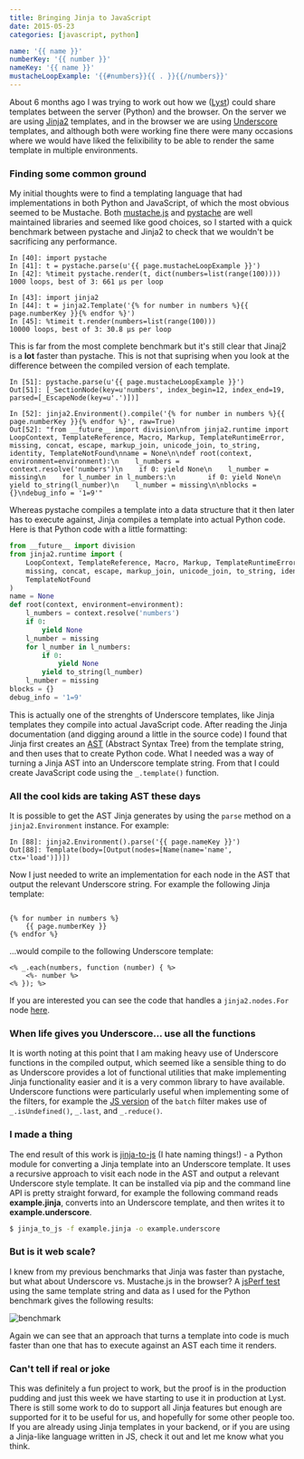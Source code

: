 ```yaml
---
title: Bringing Jinja to JavaScript
date: 2015-05-23
categories: [javascript, python]

name: '{{ name }}'
numberKey: '{{ number }}'
nameKey: '{{ name }}'
mustacheLoopExample: '{{#numbers}}{{ . }}{{/numbers}}'
---
```


About 6 months ago I was trying to work out how we ([Lyst](http://www.lyst.com)) could share templates between the server (Python) and the browser. On the server we are using [Jinja2](http://jinja.pocoo.org/docs/dev/) templates, and in the browser we are using [Underscore](http://underscorejs.org/#template) templates, and although both were working fine there were many occasions where we would have liked the felixibility to be able to render the same template in multiple environments.


### Finding some common ground
My initial thoughts were to find a templating language that had implementations in both Python and JavaScript, of which the most obvious seemed to be Mustache. Both [mustache.js](https://github.com/janl/mustache.js/) and [pystache](https://github.com/defunkt/pystache) are well maintained libraries and seemed like good choices, so I started with a quick benchmark between pystache and Jinja2 to check that we wouldn't be sacrificing any performance.

```
In [40]: import pystache
In [41]: t = pystache.parse(u'{{ page.mustacheLoopExample }}')
In [42]: %timeit pystache.render(t, dict(numbers=list(range(100))))
1000 loops, best of 3: 661 µs per loop

In [43]: import jinja2
In [44]: t = jinja2.Template('{% for number in numbers %}{{ page.numberKey }}{% endfor %}')
In [45]: %timeit t.render(numbers=list(range(100)))
10000 loops, best of 3: 30.8 µs per loop
```

This is far from the most complete benchmark but it's still clear that Jinaj2 is a **lot** faster than pystache. This is not that suprising when you look at the difference between the compiled version of each template.

```
In [51]: pystache.parse(u'{{ page.mustacheLoopExample }}')
Out[51]: [_SectionNode(key=u'numbers', index_begin=12, index_end=19, parsed=[_EscapeNode(key=u'.')])]

In [52]: jinja2.Environment().compile('{% for number in numbers %}{{ page.numberKey }}{% endfor %}', raw=True)
Out[52]: "from __future__ import division\nfrom jinja2.runtime import LoopContext, TemplateReference, Macro, Markup, TemplateRuntimeError, missing, concat, escape, markup_join, unicode_join, to_string, identity, TemplateNotFound\nname = None\n\ndef root(context, environment=environment):\n    l_numbers = context.resolve('numbers')\n    if 0: yield None\n    l_number = missing\n    for l_number in l_numbers:\n        if 0: yield None\n        yield to_string(l_number)\n    l_number = missing\n\nblocks = {}\ndebug_info = '1=9'"
```

Whereas pystache compiles a template into a data structure that it then later has to execute against, Jinja compiles a template into actual Python code. Here is that Python code with a little formatting:

```python
from __future__ import division
from jinja2.runtime import (
    LoopContext, TemplateReference, Macro, Markup, TemplateRuntimeError, 
    missing, concat, escape, markup_join, unicode_join, to_string, identity, 
    TemplateNotFound
)
name = None
def root(context, environment=environment):
    l_numbers = context.resolve('numbers')
    if 0: 
        yield None
    l_number = missing
    for l_number in l_numbers:
        if 0: 
            yield None
        yield to_string(l_number)
    l_number = missing
blocks = {}
debug_info = '1=9'
```

This is actually one of the strenghts of Underscore templates, like Jinja templates they compile into actual JavaScript code. After reading the Jinja documentation (and digging around a little in the source code) I found that Jinja first creates an [AST](http://en.wikipedia.org/wiki/Abstract_syntax_tree) (Abstract Syntax Tree) from the template string, and then uses that to create Python code. What I needed was a way of turning a Jinja AST into an Underscore template string. From that I could create JavaScript code using the `_.template()` function.

### All the cool kids are taking AST these days
It is possible to get the AST Jinja generates by using the `parse` method on a `jinja2.Environment` instance. For example:

```
In [88]: jinja2.Environment().parse('{{ page.nameKey }}')
Out[88]: Template(body=[Output(nodes=[Name(name='name', ctx='load')])])
```

Now I just needed to write an implementation for each node in the AST that output the relevant Underscore string. For example the following Jinja template:

```jinja

{% for number in numbers %}
    {{ page.numberKey }}
{% endfor %}
```

...would compile to the following Underscore template:
```
<% _.each(numbers, function (number) { %>
    <%- number %>
<% }); %>
```

If you are interested you can see the code that handles a `jinja2.nodes.For` node [here](https://github.com/jonbretman/jinja-to-js/blob/0.0.2/jinja_to_js/__init__.py#L282-L340).

### When life gives you Underscore... use all the functions
It is worth noting at this point that I am making heavy use of Underscore functions in the compiled output, which seemed like a sensible thing to do as Underscore provides a lot of functional utilities that make implementing Jinja functionality easier and it is a very common library to have available. Underscore functions were particularly useful when implementing some of the filters, for example the [JS version](https://github.com/jonbretman/jinja-to-js/blob/0.0.2/jinja_to_js/js_functions.py#L15-L38)  of the `batch` filter makes use of `_.isUndefined()`, `_.last`, and `_.reduce()`.

### I made a thing
The end result of this work is [jinja-to-js](https://github.com/jonbretman/jinja-to-js) (I hate naming things!) - a Python module for converting a Jinja template into an Underscore template. It uses a recursive approach to visit each node in the AST and output a relevant Underscore style template. It can be installed via pip and the command line API is pretty straight forward, for example the following command reads **example.jinja**, converts into an Underscore template, and then writes it to **example.underscore**.

```sh
$ jinja_to_js -f example.jinja -o example.underscore
```

### But is it web scale?
I knew from my previous benchmarks that Jinja was faster than pystache, but what about Underscore vs. Mustache.js in the browser? A [jsPerf test](http://jsperf.com/underscore-vs-mustache) using the same template string and data as I used for the Python benchmark gives the following results:

![benchmark](/img/mustache-vs-underscore-benchmark.png)

Again we can see that an approach that turns a template into code is much faster than one that has to execute against an AST each time it renders.

### Can't tell if real or joke
This was definitely a fun project to work, but the proof is in the production pudding and just this week we have starting to use it in production at Lyst. There is still some work to do to support all Jinja features but enough are supported for it to be useful for us, and hopefully for some other people too. If you are already using Jinja templates in your backend, or if you are using a Jinja-like language written in JS, check it out and let me know what you think.
